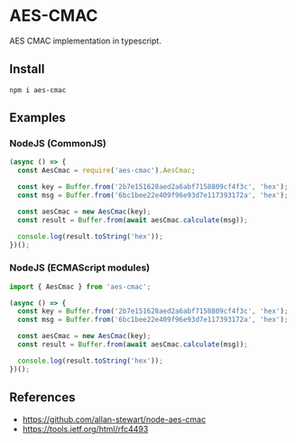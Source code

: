 # AES-CMAC

AES CMAC implementation in typescript.

## Install

```
npm i aes-cmac
```

## Examples

### NodeJS (CommonJS)

```typescript
(async () => {
  const AesCmac = require('aes-cmac').AesCmac;

  const key = Buffer.from('2b7e151628aed2a6abf7158809cf4f3c', 'hex');
  const msg = Buffer.from('6bc1bee22e409f96e93d7e117393172a', 'hex');

  const aesCmac = new AesCmac(key);
  const result = Buffer.from(await aesCmac.calculate(msg));

  console.log(result.toString('hex'));
})();
```

### NodeJS (ECMAScript modules)

```typescript
import { AesCmac } from 'aes-cmac';

(async () => {
  const key = Buffer.from('2b7e151628aed2a6abf7158809cf4f3c', 'hex');
  const msg = Buffer.from('6bc1bee22e409f96e93d7e117393172a', 'hex');

  const aesCmac = new AesCmac(key);
  const result = Buffer.from(await aesCmac.calculate(msg));

  console.log(result.toString('hex'));
})();
```

## References

- https://github.com/allan-stewart/node-aes-cmac
- https://tools.ietf.org/html/rfc4493
